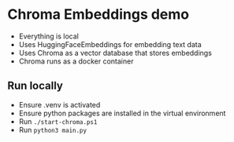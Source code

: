 # Chroma Embeddings demo

- Everything is local
- Uses HuggingFaceEmbeddings for embedding text data
- Uses Chroma as a vector database that stores embeddings
- Chroma runs as a docker container

## Run locally

- Ensure .venv is activated
- Ensure python packages are installed in the virtual environment
- Run `./start-chroma.ps1`
- Run `python3 main.py`

